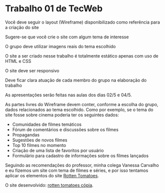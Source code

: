 # Trabalho 01 de TecWeb
Você deve seguir o layout (Wireframe) disponibilizado como referência para a criação do site

Sugere-se que você crie o site com algum tema de interesse

O grupo deve utilizar imagens reais do tema escolhido 

O site a ser criado nesse trabalho é totalmente estático apenas com uso de HTML e CSS

O site deve ser responsivo

Deve ficar clara atuação de cada membro do grupo na elaboração do trabalho


As apresentações serão feitas nas aulas dos dias 02/5 e 04/5.

As partes livres do Wireframe devem conter, conforme a escolha do grupo, dados relacionados ao tema escolhido. Como por exemplo, se o tema do site fosse sobre cinema poderia ter os seguintes dados:
<ul>
  <li>Comunidades de filmes temáticos </li>
  <li>Fórum de comentários e discussões sobre os filmes </li>
  <li>Propagandas </li>
  <li>Sugestões de novos filmes</li>
  <li>Top 10 filmes no momento</li>
  <li>Criação de uma lista de favoritos por usuário</li>
  <li>Formulário para cadastro de informações sobre os filmes lançados</li>
 </ul>

Seguindo as recomendações do professor, minha colega Vanessa Carvalho e eu fizemos um site com tema de filmes e séries, e por isso tentamos aplicar os elementos do site <a href="https://www.rottentomatoes.com/">Rotten Tomatoes</a>.

O site desenvolvido: [rotten tomatoes cópia](https//francilandio07.github.io).





